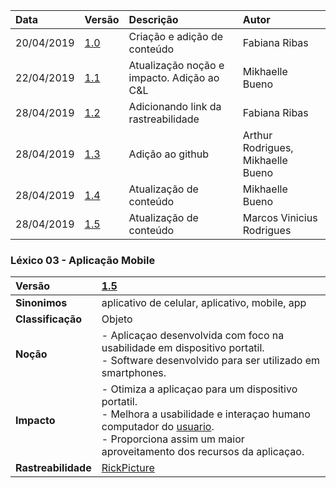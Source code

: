 |Data|Versão|Descrição|Autor|
|:---|:---|:---|:---|
|20/04/2019|[1.0](https://github.com/Andre-Eduardo/2019.1-Requisitos-Moovit/tree/master/lexicos/versao%201.0)|Criação e adição de conteúdo|Fabiana Ribas|
|22/04/2019|[1.1](https://github.com/Andre-Eduardo/2019.1-Requisitos-Moovit/tree/master/lexicos/versao%201.1)|Atualização noção e impacto. Adição ao C&L|Mikhaelle Bueno|
|28/04/2019|[1.2](https://github.com/Andre-Eduardo/2019.1-Requisitos-Moovit/tree/master/lexicos/versao%201.2)|Adicionando link da rastreabilidade|Fabiana Ribas|
|28/04/2019|[1.3](https://github.com/Andre-Eduardo/2019.1-Requisitos-Moovit/tree/master/lexicos/versao%201.3)|Adição ao github|Arthur Rodrigues, Mikhaelle Bueno|
|28/04/2019|[1.4](https://github.com/Andre-Eduardo/2019.1-Requisitos-Moovit/tree/master/lexicos/versao%201.4)|Atualização de conteúdo|Mikhaelle Bueno|
|28/04/2019|[1.5](https://github.com/Andre-Eduardo/2019.1-Requisitos-Moovit/tree/master/lexicos/versao%201.5)|Atualização de conteúdo|Marcos Vinicius Rodrigues|

### Léxico 03 - Aplicação Mobile

|Versão|[1.5](https://github.com/Andre-Eduardo/2019.1-Requisitos-Moovit/tree/master/lexicos/versao%201.5)
|:-|:-|
|**Sinonimos**|aplicativo de celular, aplicativo, mobile, app
|**Classificação**| Objeto |
|**Noção**|- Aplicaçao desenvolvida com foco na usabilidade em dispositivo portatil. <br> - Software desenvolvido para ser utilizado em smartphones. |
|**Impacto**|- Otimiza a aplicaçao para um dispositivo portatil.<br> - Melhora a usabilidade e interaçao humano computador do [usuario](https://github.com/Andre-Eduardo/2019.1-Requisitos-Moovit/wiki/L65-Usuário). <br>- Proporciona assim um maior aproveitamento dos recursos da aplicaçao. |
|**Rastreabilidade**| [RickPicture](https://github.com/Andre-Eduardo/2019.1-Requisitos-Moovit/wiki/RichPicture-Versão-[1.2](https://github.com/Andre-Eduardo/2019.1-Requisitos-Moovit/tree/master/lexicos/versao%201.2)#rp012---planejador-de-viagens)|